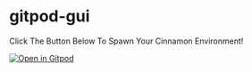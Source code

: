 # gitpod-gui

Click The Button Below To Spawn Your Cinnamon Environment!

[![Open in Gitpod](https://gitpod.io/button/open-in-gitpod.svg)](https://gitpod.io/#https://github.com/box-automation1/gitpod-gui/tree/Cinnamon)
